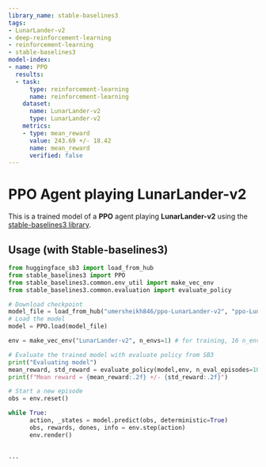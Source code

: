 ```yaml
---
library_name: stable-baselines3
tags:
- LunarLander-v2
- deep-reinforcement-learning
- reinforcement-learning
- stable-baselines3
model-index:
- name: PPO
  results:
  - task:
      type: reinforcement-learning
      name: reinforcement-learning
    dataset:
      name: LunarLander-v2
      type: LunarLander-v2
    metrics:
    - type: mean_reward
      value: 243.69 +/- 18.42
      name: mean_reward
      verified: false
---
```


# **PPO** Agent playing **LunarLander-v2**
This is a trained model of a **PPO** agent playing **LunarLander-v2**
using the [stable-baselines3 library](https://github.com/DLR-RM/stable-baselines3).

## Usage (with Stable-baselines3)

```python
from huggingface_sb3 import load_from_hub
from stable_baselines3 import PPO
from stable_baselines3.common.env_util import make_vec_env
from stable_baselines3.common.evaluation import evaluate_policy

# Download checkpoint
model_file = load_from_hub("umersheikh846/ppo-LunarLander-v2", "ppo-LunarLander-v2.zip")
# Load the model
model = PPO.load(model_file)

env = make_vec_env("LunarLander-v2", n_envs=1) # for training, 16 n_envs have been used, while 1 enough

# Evaluate the trained model with evaluate policy from SB3
print("Evaluating model")
mean_reward, std_reward = evaluate_policy(model,env, n_eval_episodes=10, deterministic=True)
print(f"Mean reward = {mean_reward:.2f} +/- {std_reward:.2f}")

# Start a new episode
obs = env.reset()

while True:
      action, _states = model.predict(obs, deterministic=True)
      obs, rewards, dones, info = env.step(action)
      env.render()


...
```
